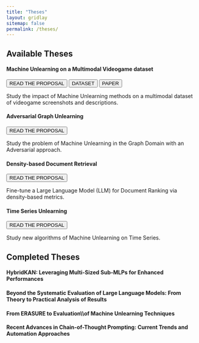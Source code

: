 ```yaml
---
title: "Theses"
layout: gridlay
sitemap: false
permalink: /theses/
---
```


<style>
img{
  border-radius: 10px;
}
iframe {
  width: 175px;
  display: inline;
  vertical-align:middle;
  <!-- margin-bottom:5px; -->
  <!-- margin-left:5px; -->
  <!-- border: 1px solid red; -->
}
.col-md-3 {
  margin:0;
  padding:0;
  margin-top:10px;
  margin-bottom:10px;
  display:block;
  overflow:hidden;
  text-align:center;
  display: table-cell;
  height: auto;
  float: none;
  background:white;
  border-radius:20px;
  <!-- border: 1px solid black; -->
}
</style>

## Available Theses

<div class="jumbotron">
<div class="row align-items-end">
<div class="col-md-12 col-sm-12">
<h4><b>Machine Unlearning on a Multimodal Videogame dataset</b></h4>
<a href="{{ site.url }}{{ site.baseurl }}/theses_proposals/Multimodal_thesis.pdf" target="_blank"><button class="btn btn-success btn-sm">READ THE PROPOSAL</button></a> 
<a href="https://huggingface.co/datasets/claudioDsi94/PlayMyData" target="_blank"><button class="btn btn-success btn-sm">DATASET</button></a>
<a href="{{ site.url }}{{ site.baseurl }}/papers/playmydata.pdf" target="_blank"><button class="btn btn-danger btn-sm">PAPER</button></a> 

Study the impact of Machine Unlearning methods on a multimodal dataset of videogame screenshots and descriptions.

</div>
</div>
</div>

<div class="jumbotron">
<div class="row align-items-end">
<div class="col-md-12 col-sm-12">
<h4><b>Adversarial Graph Unlearning</b></h4>
<a href="{{ site.url }}{{ site.baseurl }}/theses_proposals/Adversarial_Graph_Unlearning.pdf" target="_blank"><button class="btn btn-success btn-sm">READ THE PROPOSAL</button></a> 

Study the problem of Machine Unlearning in the Graph Domain with an Adversarial approach.

</div>
</div>
</div>

</div>
</div>
</div>

<div class="jumbotron">
<div class="row align-items-end">
<div class="col-md-12 col-sm-12">
<h4><b>Density-based Document Retrieval</b></h4>
<a href="{{ site.url }}{{ site.baseurl }}/theses_proposals/DbU.pdf" target="_blank"><button class="btn btn-success btn-sm">READ THE PROPOSAL</button></a> 

Fine-tune a Large Language Model (LLM) for Document Ranking via density-based metrics.

</div>
</div>
</div>

<div class="jumbotron">
<div class="row align-items-end">
<div class="col-md-12 col-sm-12">
<h4><b>Time Series Unlearning</b></h4>
<a href="{{ site.url }}{{ site.baseurl }}/theses_proposals/Time Series Unlearning.pdf" target="_blank"><button class="btn btn-success btn-sm">READ THE PROPOSAL</button></a> 

Study new algorithms of Machine Unlearning on Time Series.

</div>
</div>
</div>

## Completed Theses

<div class="jumbotron">
<div class="row align-items-end">
<div class="col-md-12 col-sm-12">
<h4><b>HybridKAN: Leveraging Multi-Sized Sub-MLPs for
Enhanced Performances</b></h4>

</div>
</div>
</div>

<div class="jumbotron">
<div class="row align-items-end">
<div class="col-md-12 col-sm-12">
<h4><b>Beyond the Systematic Evaluation of Large Language Models: From Theory to Practical Analysis
of Results</b></h4>

</div>
</div>
</div>


<div class="jumbotron">
<div class="row align-items-end">
<div class="col-md-12 col-sm-12">
<h4><b>From ERASURE to Evaluation\\of Machine Unlearning Techniques</b></h4>
</div>
</div>
</div>

<div class="jumbotron">
<div class="row align-items-end">
<div class="col-md-12 col-sm-12">
<h4><b>Recent Advances in Chain-of-Thought Prompting: Current Trends and Automation Approaches</b></h4>
</div>
</div>
</div>